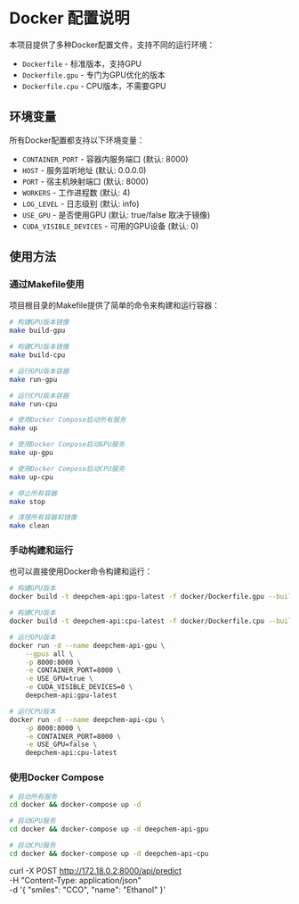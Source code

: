 # Docker 配置说明

本项目提供了多种Docker配置文件，支持不同的运行环境：

- `Dockerfile` - 标准版本，支持GPU
- `Dockerfile.gpu` - 专门为GPU优化的版本
- `Dockerfile.cpu` - CPU版本，不需要GPU

## 环境变量

所有Docker配置都支持以下环境变量：

- `CONTAINER_PORT` - 容器内服务端口 (默认: 8000)
- `HOST` - 服务监听地址 (默认: 0.0.0.0)
- `PORT` - 宿主机映射端口 (默认: 8000)
- `WORKERS` - 工作进程数 (默认: 4)
- `LOG_LEVEL` - 日志级别 (默认: info)
- `USE_GPU` - 是否使用GPU (默认: true/false 取决于镜像)
- `CUDA_VISIBLE_DEVICES` - 可用的GPU设备 (默认: 0)

## 使用方法

### 通过Makefile使用

项目根目录的Makefile提供了简单的命令来构建和运行容器：

```bash
# 构建GPU版本镜像
make build-gpu

# 构建CPU版本镜像
make build-cpu

# 运行GPU版本容器
make run-gpu

# 运行CPU版本容器
make run-cpu

# 使用Docker Compose启动所有服务
make up

# 使用Docker Compose启动GPU服务
make up-gpu

# 使用Docker Compose启动CPU服务
make up-cpu

# 停止所有容器
make stop

# 清理所有容器和镜像
make clean
```

### 手动构建和运行

也可以直接使用Docker命令构建和运行：

```bash
# 构建GPU版本
docker build -t deepchem-api:gpu-latest -f docker/Dockerfile.gpu --build-arg CONTAINER_PORT=8000 .

# 构建CPU版本
docker build -t deepchem-api:cpu-latest -f docker/Dockerfile.cpu --build-arg CONTAINER_PORT=8000 .

# 运行GPU版本
docker run -d --name deepchem-api-gpu \
    --gpus all \
    -p 8000:8000 \
    -e CONTAINER_PORT=8000 \
    -e USE_GPU=true \
    -e CUDA_VISIBLE_DEVICES=0 \
    deepchem-api:gpu-latest

# 运行CPU版本
docker run -d --name deepchem-api-cpu \
    -p 8000:8000 \
    -e CONTAINER_PORT=8000 \
    -e USE_GPU=false \
    deepchem-api:cpu-latest
```

### 使用Docker Compose

```bash
# 启动所有服务
cd docker && docker-compose up -d

# 启动GPU服务
cd docker && docker-compose up -d deepchem-api-gpu

# 启动CPU服务
cd docker && docker-compose up -d deepchem-api-cpu
``` 


curl -X POST http://172.18.0.2:8000/api/predict \
  -H "Content-Type: application/json" \
  -d '{
    "smiles": "CCO",
    "name": "Ethanol"
  }'
